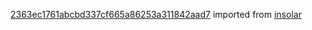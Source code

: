 [2363ec1761abcbd337cf665a86253a311842aad7](https://github.com/insolar/insolar/commit/2363ec1761abcbd337cf665a86253a311842aad7) imported from [insolar](https://github.com/insolar/insolar)
